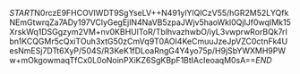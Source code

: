 $START$N0rczE9FHCOVIWDT9SgYseLV++N491ylYlQlCzV55/hGR2M52LYQfkNEmGtwrqZa7ADy197VClyGegEjlN4NaVB5zpaJWjv5haoWkl0QjIJf0wqIMk15XrskWq1DSGgzym2VM+nv0KBHUlToR/TblhvazhwbO/iyL3vwprwRorBQk7rIbn1KCQGMr5cQxiTOuh3xtG50zCmVq9T0AOI4KeCmuuJzeJpVZC0ctnFk4UesNmESj7DTt6XyP/504S/R3KeK1fDLoaRngG4Y4yo75p/H9jSbYWXMH9PWw+mOkgowmaqTfCx0L0oNoinPXiKZ6SgKBpF1BtIAcIeoaqM0sA==$END$